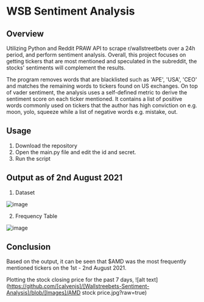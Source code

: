 # WSB Sentiment Analysis
## Overview
Utilizing Python and Reddit PRAW API to scrape r/wallstreetbets over a 24h period, and perform sentiment analysis.
Overall, this project focuses on getting tickers that are most mentioned and speculated in the subreddit, the stocks' sentiments will complement the results.

The program removes words that are blacklisted such as 'APE', 'USA', 'CEO' and matches the remaining words to tickers found on US exchanges. On top of vader sentiment, the analysis uses a self-defined metric to derive the sentiment score on each ticker mentioned. It contains a list of positive words commonly used on tickers that the author has high conviction on e.g. moon, yolo, squeeze while a list of negative words e.g. mistake, out.

## Usage
1. Download the repository
2. Open the main.py file and edit the id and secret.
3. Run the script

## Output as of 2nd August 2021
1. Dataset

![image](https://user-images.githubusercontent.com/23024496/127808913-0dc06314-e942-446b-b37b-8ffdbc6e592e.png)

2. Frequency Table 

![image](https://user-images.githubusercontent.com/23024496/127806940-0ca27d37-62c6-4668-9e37-10986098e294.png)
    

## Conclusion
Based on the output, it can be seen that $AMD was the most frequently mentioned tickers on the 1st - 2nd August 2021.

Plotting the stock closing price for the past 7 days, 
![alt text](https://github.com/[calvenjs]/[Wallstreebets-Sentiment-Analysis]/blob/[Images]/AMD stock price.jpg?raw=true)
